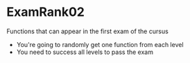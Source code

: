# ExamRank02
Functions that can appear in the first exam of the cursus

- You're going to randomly get one function from each level
- You need to success all levels to pass the exam
